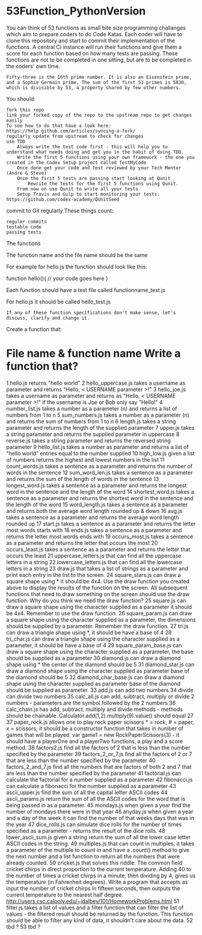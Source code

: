 # 53Function_PythonVersion

You can think of 53 functions as small bite size programming challanges which aim to prepare coders to do Code Katas. Each coder will have to clone this repository and start to commit their implementation of the functions. A central CI instance will run their functions and give them a score for each function based on how many tests are passing. These functions are not to be completed in one sitting, but are to be completed in the coders' own time.

    Fifty-three is the 16th prime number. It is also an Eisenstein prime, and a Sophie Germain prime. The sum of the first 53 primes is 5830, which is divisible by 53, a property shared by few other numbers.

You should:

    fork this repo
    link your forked copy of the repo to the upstream repo to get changes easily
    To see how to do that have a look here: https://help.github.com/articles/syncing-a-fork/
    regularly update from upstream to check for changes
    use TDD
        Always write the test code first - this will help you to understand what needs doing and get you in the habit of doing TDD.
        Write the first 5 functions using your own framework - the one you created in the Codex Setup project called TestMyCode
        Once done get your code and test reviewed by your Tech Mentor (André & Steve)
        Once the first 5 tests are passing start looking at Qunit
            Rewrite the tests for the first 5 functions using Qunit.
        From now on use Qunit to write all your tests
        Setup Travis and Gulp to start monitoring your tests: https://github.com/codex-academy/QUnitSeed

commit to Git regularly
These things count:

    regular commits
    testable code
    passing tests

The functions

The function name and the file name should be the same

For example for hello.js the function should look like this:

function hello(){
    // your code goes here
}

Each function should have a test file called functionname_test.js

For hello.js it should be called hello_test.js

    If any of these function specifications don't make sense, let's discuss, clarify and change it.

Create a function that:
# 	File name & function name 	Write a function that?
1 	hello.js 	returns "hello world"
2 	hello_uppercase.js 	takes a username as parameter and returns "Hello, < USERNAME parameter >!"
3 	hello_joe.js 	takes a username as parameter and returns as "Hello, < USERNAME parameter >!" if the username is Joe or Bob only say "Hello!"
4 	number_list.js 	takes a number as a parameter (n) and returns a list of numbers from 1 to n
5 	sum_numbers.js 	takes a number as a parameter (n) and returns the sum of numbers from 1 to n
6 	length.js 	takes a string parameter and returns the length of the supplied parameter
7 	upper.js 	takes a string parameter and returns the supplied parameter in uppercase
8 	reverse.js 	takes a string parameter and returns the reversed string parameter
9 	hello_list.js 	takes a number as parameter and returns a list of "hello world" entries equal to the number supplied
10 	high_low.js 	given a list of numbers returns the highest and lowest numbers in the list
11 	count_words.js 	takes a sentence as a parameter and returns the number of words in the sentence
12 	sum_word_len.js 	takes a sentence as a parameter and returns the sum of the length of words in the sentence
13 	longest_word.js 	takes a sentence as a parameter and returns the longest word in the sentence and the length of the word
14 	shortest_word.js 	takes a sentence as a parameter and returns the shortest word in the sentence and the length of the word
15 	word_length.js 	takes a sentence as a parameter and returns both the average word length rounded up & down
16 	avg.js 	takes a sentence as a parameter and returns the average word length rounded up
17 	start.js 	takes a sentence as a parameter and returns the letter most words starts with
18 	ends.js 	takes a sentence as a parameter and returns the letter most words ends with
19 	occurs_most.js 	takes a sentence as a parameter and returns the letter that occurs the most
20 	occurs_least.js 	takes a sentence as a parameter and returns the letter that occurs the least
21 	uppercase_letters.js 	that can find all the uppercase letters in a string
22 	lowercase_letters.js 	that can find all the lowercase letters in a string
23 	draw.js 	that takes a list of strings as a parameter and print each entry in the list to the screen.
24 	square_stars.js 	can draw a square shape using * it should be 4x4. Use the draw function you created above to display the results of the function on the screen. All subsequent functions that need to draw something on the screen should use the draw function. Why do you think we need the draw function?
25 	square.js 	can draw a square shape using the character supplied as a parameter it should be 4x4. Remember to use the draw function.
26 	square_param.js 	can draw a square shape using the character supplied as a parameter, the dimensions should be supplied by a parameter. Remember the draw function.
27 	tri.js 	can draw a triangle shape using *, it should be have a base of 4
28 	tri_char.js 	can draw a triangle shape using the character supplied as a parameter, it should be have a base of 4
29 	square_param_base.js 	can draw a square shape using the character supplied as a parameter, the base should be supplied as a parameter
30 	diamond.js 	can draw a diamond shape using * the center of the diamond should be 5
31 	diamond_star.js 	can draw a diamond shape using the character supplied as parameter base of the diamond should be 5
32 	diamond_char_base.js 	can draw a diamond shape using the character supplied as parameter base of the diamond should be supplied as parameter.
33 	add.js 	can add two numbers
34 	divide 	can divide two numbers
35 	calc_all.js 	can add, subtract, multiply or divide 2 numbers - parameters are the symbol followed by the 2 numbers
36 	calc_chain.js 	has add, subtract, multiply and divide methods - methods should be chainable. Calculator.add(1,2).multiply(9).value() should equal 27
37 	paper_rock.js 	allows one to play rock paper scissors * = rock, # = paper, x = scissors, it should be a constructor function that takes in number of games that will be played. var game1 = new RockPaperScissors(3) - it should have a playerOne and a playerTwo functions, a play and a score method.
38 	factors2.js 	find all the factors of 2 that is less than the number specified by the parameter
39 	factors_2_or_7.js 	find all the factors of 2 or 7 that are less than the number specified by the parameter
40 	factors_2_and_7.js 	find all the numbers that are factors of both 2 and 7 that are less than the number specified by the parameter
41 	factorial.js 	can calculate the factorial for a number supplied as a parameter
42 	fibonacci.js 	can calculate a fibonacci for the number supplied as a parameter
43 	ascii_upper.js 	find the sum of all the capital letter ASCII codes
44 	ascii_params.js 	return the sum of all the ASCII codes for the word that is being passed in as a parameter.
45 	mondays.js 	when given a year find the number of mondays there were in that year
46 	anyday.js 	when given a year and a day of the week it can find the number of that weeks days that was in the year
47 	dice_rolls.js 	can simulate dice rolls for the number of times specified as a parameter - returns the result of the dice rolls.
48 	lower_ascii_sum.js 	given a string return the sum of all the lower case letter ASCII codes in the string.
49 	multiples.js 	that can count in multiples, it takes a parameter of the multiple to count in and have a .count() method to give the next number and a list function to return all the numbers that were already counted.
50 	cricket.js 	that solves this riddle: The common field cricket chirps in direct proportion to the current tem­perature. Adding 40 to the number of times a cricket chirps in a minute, then dividing by 4, gives us the temperature (in Fahrenheit degrees). Write a program that accepts as input the number of cricket chirps in fifteen seconds, then outputs the current temperature to the nearest half degree. http://users.csc.calpoly.edu/~jdalbey/101/HomeworkProblems.html
51 	filter.js 	takes a list of values and a filter function that can filter the list of values - the filtered result should be returned by the function. This function should be able to filter any kind of data, it shouldn't care about the data.
52 	tbd 	?
53 	tbd 	?
